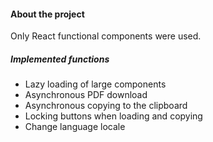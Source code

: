 #### About the project

Only React functional components were used.

##### Implemented functions

- Lazy loading of large components
- Asynchronous PDF download
- Asynchronous copying to the clipboard
- Locking buttons when loading and copying
- Change language locale
